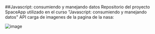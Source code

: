 ##Javascript: consumiendo y manejando datos
Repositorio del proyecto SpaceApp utilizado en el curso "Javascript: consumiendo y manejando datos"
 
API carga de imagenes de la pagina de la nasa:

![image](https://github.com/yancarmtz/Spaceapp/assets/61806656/0a408522-a3bd-4f12-9e60-8100d4bc6d95)






 
